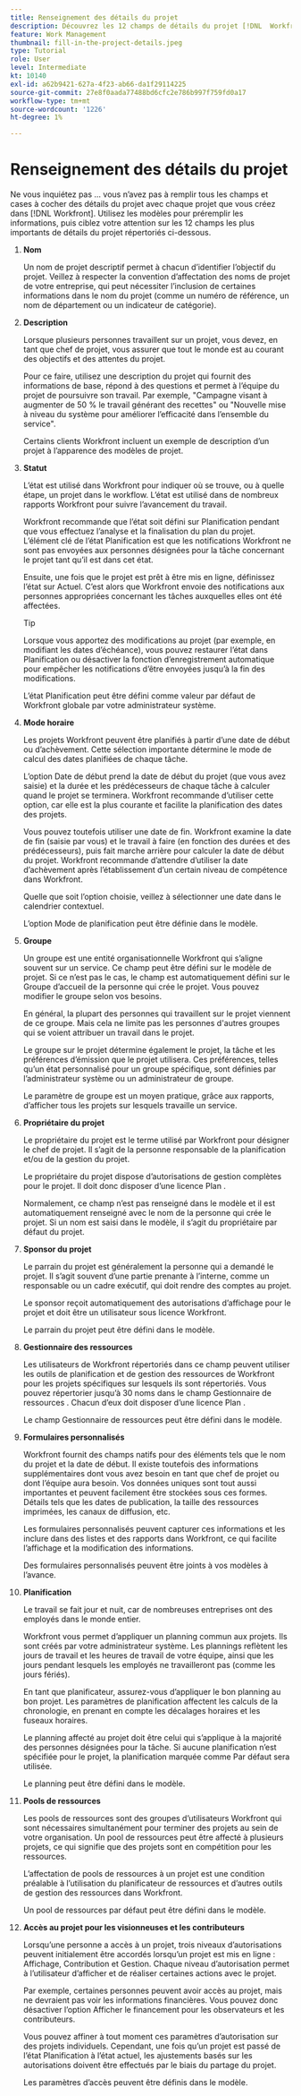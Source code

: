 ```yaml
---
title: Renseignement des détails du projet
description: Découvrez les 12 champs de détails du projet [!DNL  Workfront] vous recommande de renseigner la variable lors de la création d’un projet.
feature: Work Management
thumbnail: fill-in-the-project-details.jpeg
type: Tutorial
role: User
level: Intermediate
kt: 10140
exl-id: a62b9421-627a-4f23-ab66-da1f29114225
source-git-commit: 27e8f0aada77488bd6cfc2e786b997f759fd0a17
workflow-type: tm+mt
source-wordcount: '1226'
ht-degree: 1%

---
```


# Renseignement des détails du projet

Ne vous inquiétez pas ... vous n’avez pas à remplir tous les champs et cases à cocher des détails du projet avec chaque projet que vous créez dans [!DNL  Workfront]. Utilisez les modèles pour préremplir les informations, puis ciblez votre attention sur les 12 champs les plus importants de détails du projet répertoriés ci-dessous.

1. **Nom**

   Un nom de projet descriptif permet à chacun d’identifier l’objectif du projet. Veillez à respecter la convention d’affectation des noms de projet de votre entreprise, qui peut nécessiter l’inclusion de certaines informations dans le nom du projet (comme un numéro de référence, un nom de département ou un indicateur de catégorie).

1. **Description**

   Lorsque plusieurs personnes travaillent sur un projet, vous devez, en tant que chef de projet, vous assurer que tout le monde est au courant des objectifs et des attentes du projet.

   Pour ce faire, utilisez une description du projet qui fournit des informations de base, répond à des questions et permet à l’équipe du projet de poursuivre son travail. Par exemple, &quot;Campagne visant à augmenter de 50 % le travail générant des recettes&quot; ou &quot;Nouvelle mise à niveau du système pour améliorer l’efficacité dans l’ensemble du service&quot;.

   Certains clients Workfront incluent un exemple de description d’un projet à l’apparence des modèles de projet.

1. **Statut**

   L’état est utilisé dans Workfront pour indiquer où se trouve, ou à quelle étape, un projet dans le workflow. L’état est utilisé dans de nombreux rapports Workfront pour suivre l’avancement du travail.

   Workfront recommande que l’état soit défini sur Planification pendant que vous effectuez l’analyse et la finalisation du plan du projet. L’élément clé de l’état Planification est que les notifications Workfront ne sont pas envoyées aux personnes désignées pour la tâche concernant le projet tant qu’il est dans cet état.

   Ensuite, une fois que le projet est prêt à être mis en ligne, définissez l’état sur Actuel. C’est alors que Workfront envoie des notifications aux personnes appropriées concernant les tâches auxquelles elles ont été affectées.

   >[!TIP]
   >
   >  Lorsque vous apportez des modifications au projet (par exemple, en modifiant les dates d’échéance), vous pouvez restaurer l’état dans Planification ou désactiver la fonction d’enregistrement automatique pour empêcher les notifications d’être envoyées jusqu’à la fin des modifications.

   L’état Planification peut être défini comme valeur par défaut de Workfront globale par votre administrateur système.

1. **Mode horaire**

   Les projets Workfront peuvent être planifiés à partir d’une date de début ou d’achèvement. Cette sélection importante détermine le mode de calcul des dates planifiées de chaque tâche.

   L’option Date de début prend la date de début du projet (que vous avez saisie) et la durée et les prédécesseurs de chaque tâche à calculer quand le projet se terminera. Workfront recommande d’utiliser cette option, car elle est la plus courante et facilite la planification des dates des projets.

   Vous pouvez toutefois utiliser une date de fin. Workfront examine la date de fin (saisie par vous) et le travail à faire (en fonction des durées et des prédécesseurs), puis fait marche arrière pour calculer la date de début du projet. Workfront recommande d’attendre d’utiliser la date d’achèvement après l’établissement d’un certain niveau de compétence dans Workfront.

   Quelle que soit l’option choisie, veillez à sélectionner une date dans le calendrier contextuel.

   L’option Mode de planification peut être définie dans le modèle.

1. **Groupe**

   Un groupe est une entité organisationnelle Workfront qui s’aligne souvent sur un service. Ce champ peut être défini sur le modèle de projet. Si ce n’est pas le cas, le champ est automatiquement défini sur le Groupe d’accueil de la personne qui crée le projet. Vous pouvez modifier le groupe selon vos besoins.

   En général, la plupart des personnes qui travaillent sur le projet viennent de ce groupe. Mais cela ne limite pas les personnes d&#39;autres groupes qui se voient attribuer un travail dans le projet.

   Le groupe sur le projet détermine également le projet, la tâche et les préférences d’émission que le projet utilisera. Ces préférences, telles qu’un état personnalisé pour un groupe spécifique, sont définies par l’administrateur système ou un administrateur de groupe.

   Le paramètre de groupe est un moyen pratique, grâce aux rapports, d’afficher tous les projets sur lesquels travaille un service.

1. **Propriétaire du projet**

   Le propriétaire du projet est le terme utilisé par Workfront pour désigner le chef de projet. Il s’agit de la personne responsable de la planification et/ou de la gestion du projet.

   Le propriétaire du projet dispose d’autorisations de gestion complètes pour le projet. Il doit donc disposer d’une licence Plan .

   Normalement, ce champ n’est pas renseigné dans le modèle et il est automatiquement renseigné avec le nom de la personne qui crée le projet. Si un nom est saisi dans le modèle, il s’agit du propriétaire par défaut du projet.

1. **Sponsor du projet**

   Le parrain du projet est généralement la personne qui a demandé le projet. Il s’agit souvent d’une partie prenante à l’interne, comme un responsable ou un cadre exécutif, qui doit rendre des comptes au projet.

   Le sponsor reçoit automatiquement des autorisations d’affichage pour le projet et doit être un utilisateur sous licence Workfront.

   Le parrain du projet peut être défini dans le modèle.

1. **Gestionnaire des ressources**

   Les utilisateurs de Workfront répertoriés dans ce champ peuvent utiliser les outils de planification et de gestion des ressources de Workfront pour les projets spécifiques sur lesquels ils sont répertoriés. Vous pouvez répertorier jusqu’à 30 noms dans le champ Gestionnaire de ressources . Chacun d’eux doit disposer d’une licence Plan .

   Le champ Gestionnaire de ressources peut être défini dans le modèle.

1. **Formulaires personnalisés**

   Workfront fournit des champs natifs pour des éléments tels que le nom du projet et la date de début. Il existe toutefois des informations supplémentaires dont vous avez besoin en tant que chef de projet ou dont l’équipe aura besoin. Vos données uniques sont tout aussi importantes et peuvent facilement être stockées sous ces formes. Détails tels que les dates de publication, la taille des ressources imprimées, les canaux de diffusion, etc.

   Les formulaires personnalisés peuvent capturer ces informations et les inclure dans des listes et des rapports dans Workfront, ce qui facilite l’affichage et la modification des informations.

   Des formulaires personnalisés peuvent être joints à vos modèles à l’avance.

1. **Planification**

   Le travail se fait jour et nuit, car de nombreuses entreprises ont des employés dans le monde entier.

   Workfront vous permet d’appliquer un planning commun aux projets. Ils sont créés par votre administrateur système. Les plannings reflètent les jours de travail et les heures de travail de votre équipe, ainsi que les jours pendant lesquels les employés ne travailleront pas (comme les jours fériés).

   En tant que planificateur, assurez-vous d’appliquer le bon planning au bon projet. Les paramètres de planification affectent les calculs de la chronologie, en prenant en compte les décalages horaires et les fuseaux horaires.

   Le planning affecté au projet doit être celui qui s’applique à la majorité des personnes désignées pour la tâche. Si aucune planification n’est spécifiée pour le projet, la planification marquée comme Par défaut sera utilisée.

   Le planning peut être défini dans le modèle.

1. **Pools de ressources**

   Les pools de ressources sont des groupes d’utilisateurs Workfront qui sont nécessaires simultanément pour terminer des projets au sein de votre organisation. Un pool de ressources peut être affecté à plusieurs projets, ce qui signifie que des projets sont en compétition pour les ressources.

   L’affectation de pools de ressources à un projet est une condition préalable à l’utilisation du planificateur de ressources et d’autres outils de gestion des ressources dans Workfront.

   Un pool de ressources par défaut peut être défini dans le modèle.

1. **Accès au projet pour les visionneuses et les contributeurs**

   Lorsqu’une personne a accès à un projet, trois niveaux d’autorisations peuvent initialement être accordés lorsqu’un projet est mis en ligne : Affichage, Contribution et Gestion. Chaque niveau d’autorisation permet à l’utilisateur d’afficher et de réaliser certaines actions avec le projet.

   Par exemple, certaines personnes peuvent avoir accès au projet, mais ne devraient pas voir les informations financières. Vous pouvez donc désactiver l’option Afficher le financement pour les observateurs et les contributeurs.

   Vous pouvez affiner à tout moment ces paramètres d’autorisation sur des projets individuels. Cependant, une fois qu’un projet est passé de l’état Planification à l’état actuel, les ajustements basés sur les autorisations doivent être effectués par le biais du partage du projet.

   Les paramètres d’accès peuvent être définis dans le modèle.
